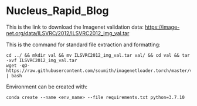 # Nucleus_Rapid_Blog
This is the link to download the Imagenet validation data: https://image-net.org/data/ILSVRC/2012/ILSVRC2012_img_val.tar

This is the command for standard file extraction and formatting:

```
cd ../ && mkdir val && mv ILSVRC2012_img_val.tar val/ && cd val && tar -xvf ILSVRC2012_img_val.tar
wget -qO- https://raw.githubusercontent.com/soumith/imagenetloader.torch/master/valprep.sh | bash
```
Environment can be created with:
```
conda create --name <env_name> --file requirements.txt python=3.7.10
```
